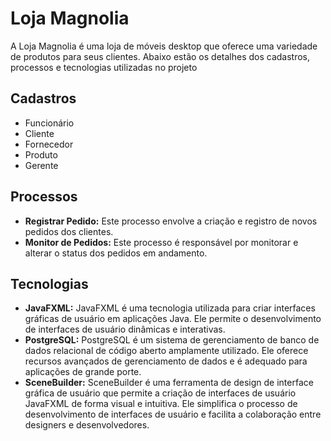 # Loja Magnolia

A Loja Magnolia é uma loja de móveis desktop que oferece uma variedade de produtos para seus clientes. Abaixo estão os detalhes dos cadastros, processos e tecnologias utilizadas no projeto

## Cadastros

- Funcionário
- Cliente
- Fornecedor
- Produto
- Gerente

## Processos

- **Registrar Pedido:** Este processo envolve a criação e registro de novos pedidos dos clientes. 
- **Monitor de Pedidos:** Este processo é responsável por monitorar e alterar o status dos pedidos em andamento.

## Tecnologias

- **JavaFXML:** JavaFXML é uma tecnologia utilizada para criar interfaces gráficas de usuário em aplicações Java. Ele permite o desenvolvimento de interfaces de usuário dinâmicas e interativas.
- **PostgreSQL:** PostgreSQL é um sistema de gerenciamento de banco de dados relacional de código aberto amplamente utilizado. Ele oferece recursos avançados de gerenciamento de dados e é adequado para aplicações de grande porte.
- **SceneBuilder:** SceneBuilder é uma ferramenta de design de interface gráfica de usuário que permite a criação de interfaces de usuário JavaFXML de forma visual e intuitiva. Ele simplifica o processo de desenvolvimento de interfaces de usuário e facilita a colaboração entre designers e desenvolvedores.
